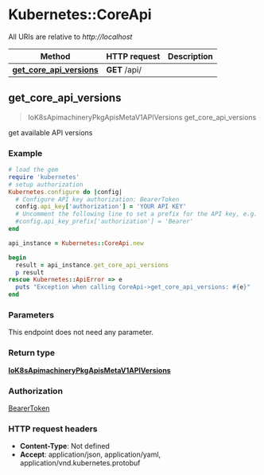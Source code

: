 # Kubernetes::CoreApi

All URIs are relative to *http://localhost*

Method | HTTP request | Description
------------- | ------------- | -------------
[**get_core_api_versions**](CoreApi.md#get_core_api_versions) | **GET** /api/ | 



## get_core_api_versions

> IoK8sApimachineryPkgApisMetaV1APIVersions get_core_api_versions



get available API versions

### Example

```ruby
# load the gem
require 'kubernetes'
# setup authorization
Kubernetes.configure do |config|
  # Configure API key authorization: BearerToken
  config.api_key['authorization'] = 'YOUR API KEY'
  # Uncomment the following line to set a prefix for the API key, e.g. 'Bearer' (defaults to nil)
  #config.api_key_prefix['authorization'] = 'Bearer'
end

api_instance = Kubernetes::CoreApi.new

begin
  result = api_instance.get_core_api_versions
  p result
rescue Kubernetes::ApiError => e
  puts "Exception when calling CoreApi->get_core_api_versions: #{e}"
end
```

### Parameters

This endpoint does not need any parameter.

### Return type

[**IoK8sApimachineryPkgApisMetaV1APIVersions**](IoK8sApimachineryPkgApisMetaV1APIVersions.md)

### Authorization

[BearerToken](../README.md#BearerToken)

### HTTP request headers

- **Content-Type**: Not defined
- **Accept**: application/json, application/yaml, application/vnd.kubernetes.protobuf

